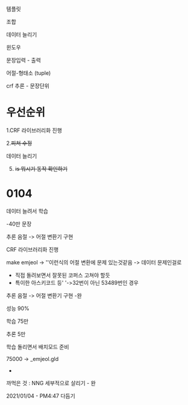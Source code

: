 템플릿

조합



데이터 늘리기

윈도우



문장입력 - 출력

어절-형태소 (tuple)

crf 추론 - 문장단위



# 우선순위

1.CRF 라이브러리화 진행

2.~~피쳐 수정~~

데이터 늘리기

5. ~~is 뭐시기 동작 확인하기~~







# 0104

데이터 늘려서 학습

-40만 문장



추론 음절 -> 어절 변환기 구현

CRF 라이브러리화 진행

make emjeol -> ''이런식의 어절 변환에 문제 있는것같음 -> 데이터 문제인걸로

- 직접 돌려보면서 잘못된 코퍼스 고쳐야 할듯
- 특이한 아스키코드 등' '->32번이 아닌 53489번인 경우

추론 음절 -> 어절 변환기 구현 -완



성능 90%

학습 75만

추론 5만



학습 돌리면서 배치모드 준비

75000 -> _emjeol.gld

+
까먹은 것 : NNG 세부적으로 살리기 - 완



2021/01/04 - PM4:47 다듬기



